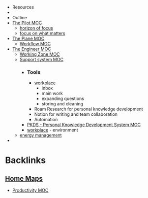 - Resources
- 
- Outline
- [The Pilot MOC](<The Pilot MOC.md>)
    - [horizon of focus](<horizon of focus.md>)
    - [focus on what matters](<focus on what matters.md>)
- [The Plane MOC](<The Plane MOC.md>)
    - [Workflow MOC](<Workflow MOC.md>)
- [The Engineer MOC](<The Engineer MOC.md>)
    - [Working Zone MOC](<Working Zone MOC.md>)
    - [Support system MOC](<Support system MOC.md>)
        - ### Tools
            - [workplace](<workplace.md>)
                - inbox
                - main work
                - expanding questions 
                - storing and cleaning
            - Roam Research for personal knowledge development
            - Notion for writing and team collaboration
            - Automation
        - [PKDS - Personal Knowledge Development System MOC](<PKDS - Personal Knowledge Development System MOC.md>)
        - [workplace](<workplace.md>) - environment
    - [energy management](<energy management.md>)
- 

# Backlinks
## [Home Maps](<Home Maps.md>)
- [Productivity MOC](<Productivity MOC.md>)

